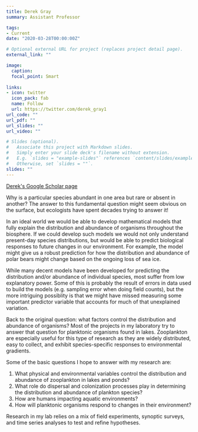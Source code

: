 ```yaml
---
title: Derek Gray
summary: Assistant Professor

tags:
- Current
date: "2020-03-28T00:00:00Z"

# Optional external URL for project (replaces project detail page).
external_link: ""

image:
  caption: 
  focal_point: Smart
  
links:
- icon: twitter
  icon_pack: fab
  name: Follow
  url: https://twitter.com/derek_gray1
url_code: ""
url_pdf: ""
url_slides: ""
url_video: ""

# Slides (optional).
#   Associate this project with Markdown slides.
#   Simply enter your slide deck's filename without extension.
#   E.g. `slides = "example-slides"` references `content/slides/example-slides.md`.
#   Otherwise, set `slides = ""`.
slides: ""
---
```


[Derek's Google Scholar page](https://scholar.google.com/citations?user=3BOcMJQAAAAJ&hl=en)

Why is a particular species abundant in one area but rare or absent in another? The answer to this fundamental question might seem obvious on the surface, but ecologists have spent decades trying to answer it!

In an ideal world we would be able to develop mathematical models that fully explain the distribution and abundance of organisms throughout the biosphere. If we could develop such models we would not only understand present-day species distributions, but would be able to predict biological responses to future changes in our environment. For example, the model might give us a robust prediction for how the distribution and abundance of polar bears might change based on the ongoing loss of sea ice.

While many decent models have been developed for predicting the distribution and/or abundance of individual species, most suffer from low explanatory power. Some of this is probably the result of errors in data used to build the models (e.g. sampling error when doing field counts), but the more intriguing possiblity is that we might have missed measuring some important predictor variable that accounts for much of that unexplained variation. 

Back to the original question: what factors control the distribution and abundance of organisms? Most of the projects in my laboratory try to answer that question for planktonic organisms found in lakes. Zooplankton are especially useful for this type of research as they are widely distributed, easy to collect, and exhibit species-specific responses to environmental gradients.

Some of the basic questions I hope to answer with my research are:

1. What physical and environmental variables control the distribution and abundance of zooplankton in lakes and ponds?
2. What role do dispersal and colonization processes play in determining the distribution and abundance of plankton species?
3. How are humans impacting aquatic environments?
4. How will planktonic organisms respond to changes in their environment?

Research in my lab relies on a mix of field experiments, synoptic surveys, and time series analyses to test and refine hypotheses.
